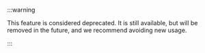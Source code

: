 :::warning

This feature is considered deprecated. It is still available, but will be removed in the future, and we recommend avoiding new usage.

:::
